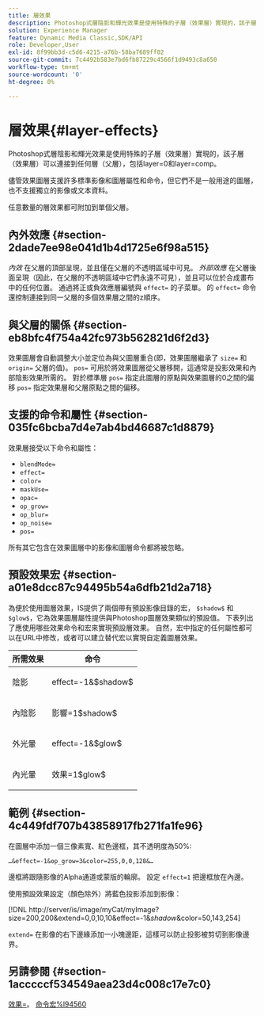 ```yaml
---
title: 層效果
description: Photoshop式層陰影和輝光效果是使用特殊的子層（效果層）實現的，該子層（效果層）可以連接到任何層（父層），包括layer=0和layer=comp。
solution: Experience Manager
feature: Dynamic Media Classic,SDK/API
role: Developer,User
exl-id: 8f99bb3d-c5d6-4215-a76b-58ba7689ff02
source-git-commit: 7c4492b583e7bd6fb87229c4566f1d9493c8a650
workflow-type: tm+mt
source-wordcount: '0'
ht-degree: 0%

---
```


# 層效果{#layer-effects}

Photoshop式層陰影和輝光效果是使用特殊的子層（效果層）實現的，該子層（效果層）可以連接到任何層（父層），包括layer=0和layer=comp。

儘管效果圖層支援許多標準影像和圖層屬性和命令，但它們不是一般用途的圖層，也不支援獨立的影像或文本資料。

任意數量的層效果都可附加到單個父層。

## 內外效應 {#section-2dade7ee98e041d1b4d1725e6f98a515}

*內效* 在父層的頂部呈現，並且僅在父層的不透明區域中可見。 *外部效應* 在父層後面呈現（因此，在父層的不透明區域中它們永遠不可見），並且可以位於合成畫布中的任何位置。 通過將正或負效應層編號與 `effect=` 的子菜單。 的 `effect=` 命令還控制連接到同一父層的多個效果層之間的z順序。

## 與父層的關係 {#section-eb8bfc4f754a42fc973b562821d6f2d3}

效果圖層會自動調整大小並定位為與父圖層重合(即，效果圖層繼承了 `size=` 和 `origin=` 父層的值)。 `pos=` 可用於將效果圖層從父層移開，這通常是投影效果和內部陰影效果所需的。 對於標準層 `pos=` 指定此圖層的原點與效果圖層的0之間的偏移 `pos=` 指定效果層和父層原點之間的偏移。

## 支援的命令和屬性 {#section-035fc6bcba7d4e7ab4bd46687c1d8879}

效果層接受以下命令和屬性：

* `blendMode=`
* `effect=`
* `color=`
* `maskUse=`
* `opac=`
* `op_grow=`
* `op_blur=`
* `op_noise=`
* `pos=`

所有其它包含在效果圖層中的影像和圖層命令都將被忽略。

## 預設效果宏 {#section-a01e8dcc87c94495b54a6dfb21d2a718}

為便於使用圖層效果，IS提供了兩個帶有預設影像目錄的宏， `$shadow$` 和 `$glow$`，它為效果圖層屬性提供與Photoshop圖層效果類似的預設值。 下表列出了應使用哪些效果命令和宏來實現預設層效果。 自然，宏中指定的任何屬性都可以在URL中修改，或者可以建立替代宏以實現自定義圖層效果。

<table id="table_8089C41AD1F24223A58C7DD8F4DDF73C"> 
 <thead> 
  <tr> 
   <th class="entry"> <b> 所需效果</b> </th> 
   <th class="entry"> <b> 命令</b> </th> 
  </tr> 
 </thead>
 <tbody> 
  <tr> 
   <td> <p> 陰影 </p> </td> 
   <td> <p> <span class="codeph"> effect=-1&amp;$shadow$</span> </p> </td> 
  </tr> 
  <tr> 
   <td> <p> 內陰影 </p> </td> 
   <td> <p> <span class="codeph"> 影響=1$shadow$</span> </p> </td> 
  </tr> 
  <tr> 
   <td> <p> 外光暈 </p> </td> 
   <td> <p> <span class="codeph"> effect=-1&amp;$glow$</span> </p> </td> 
  </tr> 
  <tr> 
   <td> <p> 內光暈 </p> </td> 
   <td> <p> <span class="codeph"> 效果=1$glow$</span> </p> </td> 
  </tr> 
 </tbody> 
</table>

## 範例 {#section-4c449fdf707b43858917fb271fa1fe96}

在圖層中添加一個三像素寬、紅色邊框，其不透明度為50%:

`…&effect=-1&op_grow=3&color=255,0,0,128&…`

邊框將跟隨影像的Alpha通道或蒙版的輪廓。 設定 `effect=1` 把邊框放在內邊。

使用預設效果設定（顏色除外）將藍色投影添加到影像：

[!DNL http://server/is/image/myCat/myImage?size=200,200&extend=0,0,10,10&effect=-1&$shadow$&color=50,143,254]

`extend=` 在影像的右下邊緣添加一小塊邊距，這樣可以防止投影被剪切到影像邊界。

## 另請參閱 {#section-1acccccf534549aea23d4c008c17e7c0}

[效果=](../../../../../is-api/http-ref/image-serving-api-ref/c-http-protocol-reference/c-command-reference/r-effect.md#reference-b1296c4afed047fb921bbc1e33752135)。 [命令宏%l94560](../../../../../is-api/http-ref/image-serving-api-ref/c-http-protocol-reference/c-syntax-and-features/r-is-http-command-macros.md#reference-ea2a9571c65a46da83eca27d0013cbf9)
